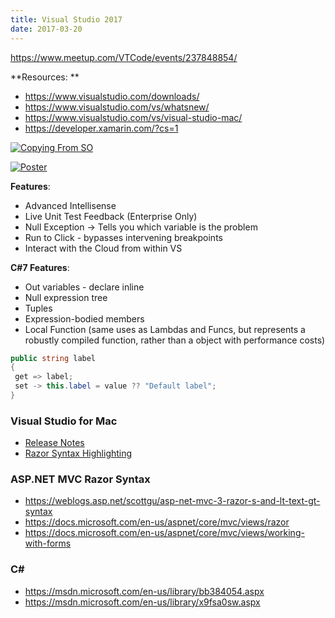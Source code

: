 ```yaml
---
title: Visual Studio 2017
date: 2017-03-20
---
```



https://www.meetup.com/VTCode/events/237848854/

**Resources: **

* https://www.visualstudio.com/downloads/
* https://www.visualstudio.com/vs/whatsnew/
* https://www.visualstudio.com/vs/visual-studio-mac/
* https://developer.xamarin.com/?cs=1

[![Copying From SO](https://i.imgur.com/ynsb06Lm.jpg)](https://www.gitbook.com/book/tra38/essential-copying-and-pasting-from-stack-overflow/details)

[![Poster](https://i.imgur.com/TxIW79d.png)](http://aka.ms/vsposter)

**Features**:

* Advanced Intellisense
* Live Unit Test Feedback (Enterprise Only)
* Null Exception -> Tells you which variable is the problem
* Run to Click - bypasses intervening breakpoints
* Interact with the Cloud from within VS

**C#7 Features**:

* Out variables - declare inline
* Null expression tree
* Tuples
* Expression-bodied members
* Local Function (same uses as Lambdas and Funcs, but represents a robustly compiled function, rather than a object with performance costs)

```cs
public string label 
{
 get => label;
 set -> this.label = value ?? "Default label";
}
```


### Visual Studio for Mac 

* [Release Notes](https://developer.xamarin.com/releases/vs-mac/preview/vs-mac-preview1/)
* [Razor Syntax Highlighting](https://visualstudio.uservoice.com/forums/563332-visual-studio-for-mac/suggestions/17389744-razor-intellisense)

### ASP.NET MVC Razor Syntax

* https://weblogs.asp.net/scottgu/asp-net-mvc-3-razor-s-and-lt-text-gt-syntax
* https://docs.microsoft.com/en-us/aspnet/core/mvc/views/razor
* https://docs.microsoft.com/en-us/aspnet/core/mvc/views/working-with-forms

### C#

* https://msdn.microsoft.com/en-us/library/bb384054.aspx
* https://msdn.microsoft.com/en-us/library/x9fsa0sw.aspx
